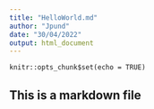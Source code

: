 ```yaml
---
title: "HelloWorld.md"
author: "Jpund"
date: "30/04/2022"
output: html_document
---
```


```{r setup, include=FALSE}
knitr::opts_chunk$set(echo = TRUE)
```
## This is a markdown file